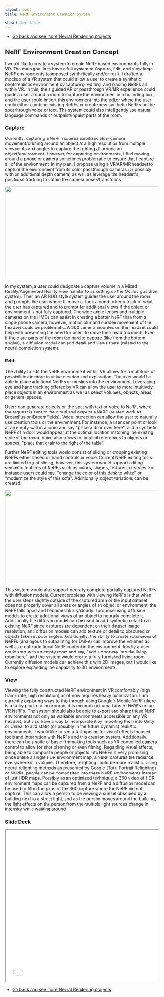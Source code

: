 ```yaml
---
layout: post
title: NeRF Environment Creation System

show_tile: false
---
```


<ul class="actions">
	<li><a href="experimentationNeural.html" class="button small">Go back and see more Neural Rendering projects</a></li>
</ul>

## NeRF Environment Creation Concept

I would like to create a system to create NeRF based environments fully in VR. The main goal is to have a full system to Capture, Edit, and View large NeRF environments (composed synthetically and/or real). I drafted a mockup of a VR system that could allow a user to create a synthetic photorealistic environment by capturing, editing, and placing NeRFs all within VR. In this, the a guided AR or passthrough VR/MR experience could guide a user around a room to capture the environment in a bounding box, and the user could import this environment into the editor where the user could either combine existing NeRFs or create new synthetic NeRFs on the spot through voice or text. The system could also intelligently use natural language commands or outpaint/inpaint parts of the room.

### Capture
Currently, capturing a NeRF requires stabilized slow camera movement/orbiting around an object at a high resolution from multiple viewpoints and angles to capture the lighting all around an object/environment. However, for capturing environments, I find moving around a phone or camera sometimes problematic to ensure that I capture all of the environment. In my plan, I propose using a VR/AR/MR headset to capture the environment from its color passthrough cameras (or possibly with an additional depth camera) as well as leverage the headset's positional tracking to obtain the camera poses/transforms.

<center>
	<img src="{% link assets/images/nerf_capture_design.PNG %}" alt="" data-position="25% 25%" height=306px width=545px />
</center>

In my system, a user could designate a capture volume in a Mixed Reality/Augmented Reality view (similar to as setting up the Oculus guardian system). Then an AR HUD style system guides the user around the room and prompts the user where to move or look around to keep track of what the user has captured and to prompt for additional views if the object or environment is not fully captured. The wide angle lenses and multiple cameras on the HMDs can assist in creating a better NeRF than from a single phone camera, however, motion blur and sudden movement of the headset could be problematic. A 360 camera mounted on the headset could help with preventing the need for users to move their head too much. Even if there are parts of the room too hard to capture (like from the bottom angles), a diffusion model can add detail and views there (related to the neural completion system).

### Edit
The ability to edit the NeRF environment within VR allows for a multitude of possibilities in more intuitive creation and exploration. The user would be able to place additional NeRFs or meshes into the environment. Leveraging eye and hand tracking offered by VR can allow the user to more intuitively place objects in an environment as well as select volumes, objects, areas, or general spaces. 

Users can generate objects on the spot with text or voice to NeRF, where the request is sent to the cloud and outputs a NeRF (related work as DreamFusion/DreamFields). Voice interaction can allow the user to naturally use creation tools or the environment. For instance, a user can point or look at an empty wall in a room and say "place a door over here", and a synthetic NeRF of a door would appear at the optimal location matching the existing style of the room. Voice also allows for implicit references to objects or spaces: "place that chair to the right of the table".


Further NeRF editing tools would consist of slicing or cropping existing NeRFs either based on hand controls or voice. Current NeRF editing tools are limited to just slicing, however, this system would support editing semantic features of NeRFs such as colors, shapes, textures, or styles. For instance users could say, "change the color of this desk to white" or "modernize the style of this sofa". Additionally, object variations can be created.

<center>
	<img src="{% link assets/images/nerf_edit_design.PNG %}" alt="" data-position="25% 25%" height=306px width=545px />
</center>

This system would also support neurally complete partially captured NeRFs with diffusion models. Current problems with viewing NeRFs is that when the user steps slightly outside of the captured area or the input dataset does not properly cover all areas or angles of an object or environment, the NeRF falls apart and becomes blurry/cloudy. I propose using diffusion models to create additional views of an object to neurally complete it. Additionally the diffusion model can be used to add synthetic detail to an existing NeRF since captures are dependent on their dataset image resolution, and diffusion models can add texture or detail to obscured or objects taken at poor angles. Additionally, the ability to create extensions of NeRFs (analogous to outpainting for Dall-e) can improve the volumes as well as create additional NeRF content in the environment. Ideally a user could start with an empty room and say, "add a doorway into the living room here", and the system would create a fully furnished living room. Currently diffusion models can achieve this with 2D images, but I would like to explore expanding the capability to 3D environments.

### View
Viewing the fully constructed NeRF environment in VR comfortably (high frame rate, high resolution) as of now requires heavy optimization. I am currently exploring ways to this through using Google's Mobile NeRF (there is a Unity plugin to incorporate this method) or Luma Labs AI NeRFs to run VR NeRFs. The system should also be able to export and share these NeRF environments not only as walkable environments accessible on any VR headset, but also have a way to incorporate it by importing them into Unity or Unreal to add static (or possibly in the future dynamic) realistic environments. I would like to see a full pipeline for visual effects focused tools and integration with NeRFs and this creation system. Additionally, there can be a suite of basic filmmaking tools such as VR controlled camera control to allow for shot planning or even filming. Regarding visual effects, being able to composite people or objects into NeRFs is very promising since unlike a single HDR environment map, a NeRF captures the radiance everywhere in a volume. Therefore, relighting could be more realistic. Using neural relighting methods as presented by Google (Total Portrait Relighting) or NVidia, people can be composited into these NeRF environments instead of just HDR maps. Possibly as an optimized technique, a 360 video of HDR environment maps can be captured from a NeRF and a diffusion model can be used to fill in the gaps of the 360 capture where the NeRF did not capture. This can allow a person to be viewing a sunset obscured by a building next to a street light, and as the person moves around the building, the light effects on the person from the multiple light sources change in intensity while walking around.

### Slide Deck
<iframe src="assets/pdfs/NeRF Creation Plan.pdf" width="100%" height="500px">
</iframe>

<ul class="actions">
	<li><a href="experimentationNeural.html" class="button small">Go back and see more Neural Rendering projects</a></li>
</ul>
